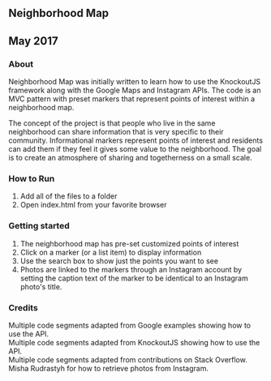 ## Neighborhood Map ##

## May 2017 ##

### About ###

Neighborhood Map was initially written to learn how to use the KnockoutJS framework along with the Google Maps and Instagram APIs. The code is an MVC pattern with preset markers that represent points of interest within a neighborhood map.

The concept of the project is that people who live in the same neighborhood can share information that is very specific to their community. Informational markers represent points of interest and residents can add them if they feel it gives some value to the neighborhood. The goal is to create an atmosphere of sharing and togetherness on a small scale.

### How to Run ###

1. Add all of the files to a folder
2. Open index.html from your favorite browser

### Getting started

1. The neighborhood map has pre-set customized points of interest
2. Click on a marker (or a list item) to display information
3. Use the search box to show just the points you want to see
4. Photos are linked to the markers through an Instagram account by setting the caption text of the marker to be identical to an Instagram photo's title.  

### Credits

Multiple code segments adapted from Google examples showing how to use the API.  
Multiple code segments adapted from KnockoutJS showing how to use the API.  
Multiple code segments adapted from contributions on Stack Overflow.  
Misha Rudrastyh for how to retrieve photos from Instagram.
